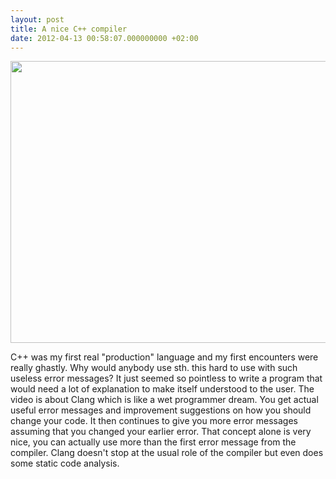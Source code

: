 ```yaml
---
layout: post
title: A nice C++ compiler
date: 2012-04-13 00:58:07.000000000 +02:00
---
```

<a href="http://channel9.msdn.com/Events/GoingNative/GoingNative-2012/Clang-Defending-C-from-Murphy-s-Million-Monkeys"><img src="{{ site.github.url | prepend:site.baseurl }}/images/2012-04-12-22h55_10.png" alt="" title="2012-04-12 22h55_10" width="600" height="451" class="alignnone size-full wp-image-543" /></a>

C++ was my first real "production" language and my first encounters were really ghastly. Why would anybody use sth. this hard to use with such useless error messages? It just seemed so pointless to write a program that would need a lot of explanation to make itself understood to the user. The video is about Clang which is like a wet programmer dream. You get actual useful error messages and improvement suggestions on how you should change your code. It then continues to give you more error messages assuming that you changed your earlier error. That concept alone is very nice, you can actually use more than the first error message from the compiler. Clang doesn't stop at the usual role of the compiler but even does some static code analysis.
